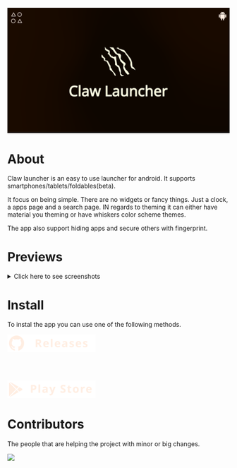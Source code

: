 ![Banner](banner.webp)

# About

Claw launcher is an easy to use launcher for android. It supports smartphones/tablets/foldables(beta).

It focus on being simple. There are no widgets or fancy things. Just a clock, a apps page and a search page. IN regards to theming it can either have material you theming or have whiskers color scheme themes.

The app also support hiding apps and secure others with fingerprint.

# Previews

<details>
  <summary>Click here to see screenshots</summary>

<img src="./assets/home_clean.webp" width="400">
<img src="./assets/home_searchbar.webp" width="400">
<img src="./assets/search.webp" width="400">
<img src="./assets/apps_grid.webp" width="400">
<img src="./assets/app_popup.webp" width="400">
<img src="./assets/apps_list.webp" width="400">
<img src="./assets/search_engines.webp" width="400">
<img src="./assets/bookmarks.webp" width="400">
  
</details>

# Install

To instal the app you can use one of the following methods.

<a href="https://github.com/Whiskers-Apps/claw-launcher/releases">
<img alt="github releases download" src="./assets/github-releases.svg" width="200">
</a>

<br><br>

<a href="https://play.google.com/store/apps/details?id=com.whiskersapps.clawlauncher">
<img alt="github releases download" src="./assets/play-store.svg" width="200">
</a>

# Contributors

The people that are helping the project with minor or big changes.

<a href="https://github.com/whiskers-apps/claw-launcher/graphs/contributors">
  <img src="https://contrib.rocks/image?repo=whiskers-apps/claw-launcher" />
</a>
